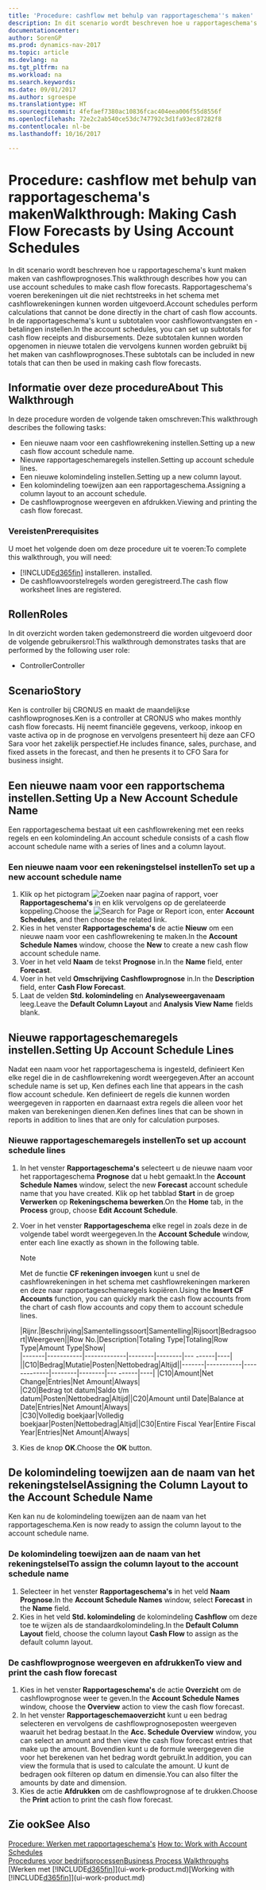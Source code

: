 ```yaml
---
title: 'Procedure: cashflow met behulp van rapportageschema''s maken'
description: In dit scenario wordt beschreven hoe u rapportageschema's kunt maken maken van cashflowprognoses. Rapportageschema's voeren berekeningen uit die niet rechtstreeks in het schema met cashflowrekeningen kunnen worden uitgevoerd. In de rapportageschema's kunt u subtotalen voor cashflowontvangsten en -betalingen instellen. Deze subtotalen kunnen worden opgenomen in nieuwe totalen die vervolgens kunnen worden gebruikt bij het maken van cashflowprognoses.
documentationcenter: 
author: SorenGP
ms.prod: dynamics-nav-2017
ms.topic: article
ms.devlang: na
ms.tgt_pltfrm: na
ms.workload: na
ms.search.keywords: 
ms.date: 09/01/2017
ms.author: sgroespe
ms.translationtype: HT
ms.sourcegitcommit: 4fefaef7380ac10836fcac404eea006f55d8556f
ms.openlocfilehash: 72e2c2ab540ce53dc747792c3d1fa93ec87282f8
ms.contentlocale: nl-be
ms.lasthandoff: 10/16/2017

---
```

# <a name="walkthrough-making-cash-flow-forecasts-by-using-account-schedules"></a><span data-ttu-id="1d1d4-106">Procedure: cashflow met behulp van rapportageschema's maken</span><span class="sxs-lookup"><span data-stu-id="1d1d4-106">Walkthrough: Making Cash Flow Forecasts by Using Account Schedules</span></span>
<span data-ttu-id="1d1d4-107">In dit scenario wordt beschreven hoe u rapportageschema's kunt maken maken van cashflowprognoses.</span><span class="sxs-lookup"><span data-stu-id="1d1d4-107">This walkthrough describes how you can use account schedules to make cash flow forecasts.</span></span> <span data-ttu-id="1d1d4-108">Rapportageschema's voeren berekeningen uit die niet rechtstreeks in het schema met cashflowrekeningen kunnen worden uitgevoerd.</span><span class="sxs-lookup"><span data-stu-id="1d1d4-108">Account schedules perform calculations that cannot be done directly in the chart of cash flow accounts.</span></span> <span data-ttu-id="1d1d4-109">In de rapportageschema's kunt u subtotalen voor cashflowontvangsten en -betalingen instellen.</span><span class="sxs-lookup"><span data-stu-id="1d1d4-109">In the account schedules, you can set up subtotals for cash flow receipts and disbursements.</span></span> <span data-ttu-id="1d1d4-110">Deze subtotalen kunnen worden opgenomen in nieuwe totalen die vervolgens kunnen worden gebruikt bij het maken van cashflowprognoses.</span><span class="sxs-lookup"><span data-stu-id="1d1d4-110">These subtotals can be included in new totals that can then be used in making cash flow forecasts.</span></span>  

## <a name="about-this-walkthrough"></a><span data-ttu-id="1d1d4-111">Informatie over deze procedure</span><span class="sxs-lookup"><span data-stu-id="1d1d4-111">About This Walkthrough</span></span>  
<span data-ttu-id="1d1d4-112">In deze procedure worden de volgende taken omschreven:</span><span class="sxs-lookup"><span data-stu-id="1d1d4-112">This walkthrough describes the following tasks:</span></span>  

- <span data-ttu-id="1d1d4-113">Een nieuwe naam voor een cashflowrekening instellen.</span><span class="sxs-lookup"><span data-stu-id="1d1d4-113">Setting up a new cash flow account schedule name.</span></span>  
- <span data-ttu-id="1d1d4-114">Nieuwe rapportageschemaregels instellen.</span><span class="sxs-lookup"><span data-stu-id="1d1d4-114">Setting up account schedule lines.</span></span>  
- <span data-ttu-id="1d1d4-115">Een nieuwe kolomindeling instellen.</span><span class="sxs-lookup"><span data-stu-id="1d1d4-115">Setting up a new column layout.</span></span>  
- <span data-ttu-id="1d1d4-116">Een kolomindeling toewijzen aan een rapportageschema.</span><span class="sxs-lookup"><span data-stu-id="1d1d4-116">Assigning a column layout to an account schedule.</span></span>  
- <span data-ttu-id="1d1d4-117">De cashflowprognose weergeven en afdrukken.</span><span class="sxs-lookup"><span data-stu-id="1d1d4-117">Viewing and printing the cash flow forecast.</span></span>  

### <a name="prerequisites"></a><span data-ttu-id="1d1d4-118">Vereisten</span><span class="sxs-lookup"><span data-stu-id="1d1d4-118">Prerequisites</span></span>  
<span data-ttu-id="1d1d4-119">U moet het volgende doen om deze procedure uit te voeren:</span><span class="sxs-lookup"><span data-stu-id="1d1d4-119">To complete this walkthrough, you will need:</span></span>  

- [!INCLUDE[d365fin](includes/d365fin_md.md)]<span data-ttu-id="1d1d4-120"> installeren.</span><span class="sxs-lookup"><span data-stu-id="1d1d4-120"> installed.</span></span>  
- <span data-ttu-id="1d1d4-121">De cashflowvoorstelregels worden geregistreerd.</span><span class="sxs-lookup"><span data-stu-id="1d1d4-121">The cash flow worksheet lines are registered.</span></span>  

## <a name="roles"></a><span data-ttu-id="1d1d4-122">Rollen</span><span class="sxs-lookup"><span data-stu-id="1d1d4-122">Roles</span></span>  
<span data-ttu-id="1d1d4-123">In dit overzicht worden taken gedemonstreerd die worden uitgevoerd door de volgende gebruikersrol:</span><span class="sxs-lookup"><span data-stu-id="1d1d4-123">This walkthrough demonstrates tasks that are performed by the following user role:</span></span>  

- <span data-ttu-id="1d1d4-124">Controller</span><span class="sxs-lookup"><span data-stu-id="1d1d4-124">Controller</span></span>  

## <a name="story"></a><span data-ttu-id="1d1d4-125">Scenario</span><span class="sxs-lookup"><span data-stu-id="1d1d4-125">Story</span></span>  
<span data-ttu-id="1d1d4-126">Ken is controller bij CRONUS en maakt de maandelijkse cashflowprognoses.</span><span class="sxs-lookup"><span data-stu-id="1d1d4-126">Ken is a controller at CRONUS who makes monthly cash flow forecasts.</span></span> <span data-ttu-id="1d1d4-127">Hij neemt financiële gegevens, verkoop, inkoop en vaste activa op in de prognose en vervolgens presenteert hij deze aan CFO Sara voor het zakelijk perspectief.</span><span class="sxs-lookup"><span data-stu-id="1d1d4-127">He includes finance, sales, purchase, and fixed assets in the forecast, and then he presents it to CFO Sara for business insight.</span></span>  

## <a name="setting-up-a-new-account-schedule-name"></a><span data-ttu-id="1d1d4-128">Een nieuwe naam voor een rapportschema instellen.</span><span class="sxs-lookup"><span data-stu-id="1d1d4-128">Setting Up a New Account Schedule Name</span></span>  
<span data-ttu-id="1d1d4-129">Een rapportageschema bestaat uit een cashflowrekening met een reeks regels en een kolomindeling.</span><span class="sxs-lookup"><span data-stu-id="1d1d4-129">An account schedule consists of a cash flow account schedule name with a series of lines and a column layout.</span></span>  

### <a name="to-set-up-a-new-account-schedule-name"></a><span data-ttu-id="1d1d4-130">Een nieuwe naam voor een rekeningstelsel instellen</span><span class="sxs-lookup"><span data-stu-id="1d1d4-130">To set up a new account schedule name</span></span>  

1.  <span data-ttu-id="1d1d4-131">Klik op het pictogram ![Zoeken naar pagina of rapport](media/ui-search/search_small.png "pictogram Zoeken naar pagina of rapport"), voer **Rapportageschema's** in en klik vervolgens op de gerelateerde koppeling.</span><span class="sxs-lookup"><span data-stu-id="1d1d4-131">Choose the ![Search for Page or Report](media/ui-search/search_small.png "Search for Page or Report icon") icon, enter **Account Schedules**, and then choose the related link.</span></span>  
2.  <span data-ttu-id="1d1d4-132">Kies in het venster **Rapportageschema's** de actie **Nieuw** om een nieuwe naam voor een cashflowrekening te maken.</span><span class="sxs-lookup"><span data-stu-id="1d1d4-132">In the **Account Schedule Names** window, choose the **New** to create a new cash flow account schedule name.</span></span>  
3.  <span data-ttu-id="1d1d4-133">Voer in het veld **Naam** de tekst **Prognose** in.</span><span class="sxs-lookup"><span data-stu-id="1d1d4-133">In the **Name** field, enter **Forecast**.</span></span>  
4.  <span data-ttu-id="1d1d4-134">Voer in het veld **Omschrijving** **Cashflowprognose** in.</span><span class="sxs-lookup"><span data-stu-id="1d1d4-134">In the **Description** field, enter **Cash Flow Forecast**.</span></span>  
5.  <span data-ttu-id="1d1d4-135">Laat de velden **Std. kolomindeling** en **Analyseweergavenaam** leeg.</span><span class="sxs-lookup"><span data-stu-id="1d1d4-135">Leave the **Default Column Layout** and **Analysis View Name** fields blank.</span></span>  

## <a name="setting-up-account-schedule-lines"></a><span data-ttu-id="1d1d4-136">Nieuwe rapportageschemaregels instellen.</span><span class="sxs-lookup"><span data-stu-id="1d1d4-136">Setting Up Account Schedule Lines</span></span>  
<span data-ttu-id="1d1d4-137">Nadat een naam voor het rapportageschema is ingesteld, definieert Ken elke regel die in de cashflowrekening wordt weergegeven.</span><span class="sxs-lookup"><span data-stu-id="1d1d4-137">After an account schedule name is set up, Ken defines each line that appears in the cash flow account schedule.</span></span> <span data-ttu-id="1d1d4-138">Ken definieert de regels die kunnen worden weergegeven in rapporten en daarnaast extra regels die alleen voor het maken van berekeningen dienen.</span><span class="sxs-lookup"><span data-stu-id="1d1d4-138">Ken defines lines that can be shown in reports in addition to lines that are only for calculation purposes.</span></span>  

### <a name="to-set-up-account-schedule-lines"></a><span data-ttu-id="1d1d4-139">Nieuwe rapportageschemaregels instellen</span><span class="sxs-lookup"><span data-stu-id="1d1d4-139">To set up account schedule lines</span></span>  

1.  <span data-ttu-id="1d1d4-140">In het venster **Rapportageschema's** selecteert u de nieuwe naam voor het rapportageschema **Prognose** dat u hebt gemaakt.</span><span class="sxs-lookup"><span data-stu-id="1d1d4-140">In the **Account Schedule Names** window, select the new **Forecast** account schedule name that you have created.</span></span> <span data-ttu-id="1d1d4-141">Klik op het tabblad **Start** in de groep **Verwerken** op **Rekeningschema bewerken**.</span><span class="sxs-lookup"><span data-stu-id="1d1d4-141">On the **Home** tab, in the **Process** group, choose **Edit Account Schedule**.</span></span>  
2.  <span data-ttu-id="1d1d4-142">Voer in het venster **Rapportageschema** elke regel in zoals deze in de volgende tabel wordt weergegeven.</span><span class="sxs-lookup"><span data-stu-id="1d1d4-142">In the **Account Schedule** window, enter each line exactly as shown in the following table.</span></span>  

    > [!NOTE]  
    >  <span data-ttu-id="1d1d4-143">Met de functie **CF rekeningen invoegen** kunt u snel de cashflowrekeningen in het schema met cashflowrekeningen markeren en deze naar rapportageschemaregels kopiëren.</span><span class="sxs-lookup"><span data-stu-id="1d1d4-143">Using the **Insert CF Accounts** function, you can quickly mark the cash flow accounts from the chart of cash flow accounts and copy them to account schedule lines.</span></span>  

    <span data-ttu-id="1d1d4-144">|Rijnr.|Beschrijving|Samentellingssoort|Samentelling|Rijsoort|Bedragsoort|Weergeven|</span><span class="sxs-lookup"><span data-stu-id="1d1d4-144">|Row No.|Description|Totaling Type|Totaling|Row Type|Amount Type|Show|</span></span>  
    <span data-ttu-id="1d1d4-145">|-------|-----------|-------------|--------|--------|---  ------|----| ||C10|Bedrag|Mutatie|Posten|Nettobedrag|Altijd|</span><span class="sxs-lookup"><span data-stu-id="1d1d4-145">|-------|-----------|-------------|--------|--------|---  ------|----| |C10|Amount|Net Change|Entries|Net Amount|Always|</span></span>  
    <span data-ttu-id="1d1d4-146">|C20|Bedrag tot datum|Saldo t/m datum|Posten|Nettobedrag|Altijd|</span><span class="sxs-lookup"><span data-stu-id="1d1d4-146">|C20|Amount until Date|Balance at Date|Entries|Net Amount|Always|</span></span>  
    <span data-ttu-id="1d1d4-147">|C30|Volledig boekjaar|Volledig boekjaar|Posten|Nettobedrag|Altijd|</span><span class="sxs-lookup"><span data-stu-id="1d1d4-147">|C30|Entire Fiscal Year|Entire Fiscal Year|Entries|Net Amount|Always|</span></span>  

4.  <span data-ttu-id="1d1d4-148">Kies de knop **OK**.</span><span class="sxs-lookup"><span data-stu-id="1d1d4-148">Choose the **OK** button.</span></span>  

## <a name="assigning-the-column-layout-to-the-account-schedule-name"></a><span data-ttu-id="1d1d4-149">De kolomindeling toewijzen aan de naam van het rekeningstelsel</span><span class="sxs-lookup"><span data-stu-id="1d1d4-149">Assigning the Column Layout to the Account Schedule Name</span></span>  
<span data-ttu-id="1d1d4-150">Ken kan nu de kolomindeling toewijzen aan de naam van het rapportageschema.</span><span class="sxs-lookup"><span data-stu-id="1d1d4-150">Ken is now ready to assign the column layout to the account schedule name.</span></span>  

### <a name="to-assign-the-column-layout-to-the-account-schedule-name"></a><span data-ttu-id="1d1d4-151">De kolomindeling toewijzen aan de naam van het rekeningstelsel</span><span class="sxs-lookup"><span data-stu-id="1d1d4-151">To assign the column layout to the account schedule name</span></span>  

1.  <span data-ttu-id="1d1d4-152">Selecteer in het venster **Rapportageschema's** in het veld **Naam** **Prognose**.</span><span class="sxs-lookup"><span data-stu-id="1d1d4-152">In the **Account Schedule Names** window, select **Forecast** in the **Name** field.</span></span>  
2.  <span data-ttu-id="1d1d4-153">Kies in het veld **Std. kolomindeling** de kolomindeling **Cashflow** om deze toe te wijzen als de standaardkolomindeling.</span><span class="sxs-lookup"><span data-stu-id="1d1d4-153">In the **Default Column Layout** field, choose the column layout **Cash Flow** to assign as the default column layout.</span></span>  

### <a name="to-view-and-print-the-cash-flow-forecast"></a><span data-ttu-id="1d1d4-154">De cashflowprognose weergeven en afdrukken</span><span class="sxs-lookup"><span data-stu-id="1d1d4-154">To view and print the cash flow forecast</span></span>  
1.  <span data-ttu-id="1d1d4-155">Kies in het venster **Rapportageschema's** de actie **Overzicht** om de cashflowprognose weer te geven.</span><span class="sxs-lookup"><span data-stu-id="1d1d4-155">In the **Account Schedule Names** window, choose the **Overview** action to view the cash flow forecast.</span></span>  
2.  <span data-ttu-id="1d1d4-156">In het venster **Rapportageschemaoverzicht** kunt u een bedrag selecteren en vervolgens de cashflowprognoseposten weergeven waaruit het bedrag bestaat.</span><span class="sxs-lookup"><span data-stu-id="1d1d4-156">In the **Acc. Schedule Overview** window, you can select an amount and then view the cash flow forecast entries that make up the amount.</span></span> <span data-ttu-id="1d1d4-157">Bovendien kunt u de formule weergegeven die voor het berekenen van het bedrag wordt gebruikt.</span><span class="sxs-lookup"><span data-stu-id="1d1d4-157">In addition, you can view the formula that is used to calculate the amount.</span></span> <span data-ttu-id="1d1d4-158">U kunt de bedragen ook filteren op datum en dimensie.</span><span class="sxs-lookup"><span data-stu-id="1d1d4-158">You can also filter the amounts by date and dimension.</span></span>  
3.  <span data-ttu-id="1d1d4-159">Kies de actie **Afdrukken** om de cashflowprognose af te drukken.</span><span class="sxs-lookup"><span data-stu-id="1d1d4-159">Choose the **Print** action to print the cash flow forecast.</span></span>  

## <a name="see-also"></a><span data-ttu-id="1d1d4-160">Zie ook</span><span class="sxs-lookup"><span data-stu-id="1d1d4-160">See Also</span></span>  
 <span data-ttu-id="1d1d4-161">[Procedure: Werken met rapportageschema's](bi-how-work-account-schedule.md) </span><span class="sxs-lookup"><span data-stu-id="1d1d4-161">[How to: Work with Account Schedules](bi-how-work-account-schedule.md) </span></span>  
 [<span data-ttu-id="1d1d4-162">Procedures voor bedrijfsprocessen</span><span class="sxs-lookup"><span data-stu-id="1d1d4-162">Business Process Walkthroughs</span></span>](walkthrough-business-process-walkthroughs.md)  
 <span data-ttu-id="1d1d4-163">[Werken met [!INCLUDE[d365fin](includes/d365fin_md.md)]](ui-work-product.md)</span><span class="sxs-lookup"><span data-stu-id="1d1d4-163">[Working with [!INCLUDE[d365fin](includes/d365fin_md.md)]](ui-work-product.md)</span></span>

